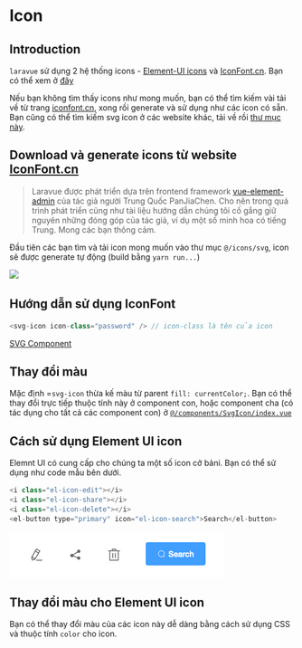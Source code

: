 # Icon

## Introduction

`laravue` sử dụng 2 hệ thống icons - [Element-UI icons](https://element.eleme.io/#/en-US/component/icon) và [IconFont.cn](http://iconfont.cn). Bạn có thể xem ở [đây](https://laravue.dev/#/element-ui/icons)

Nếu bạn không tìm thấy icons như mong muốn, bạn có thể tìm kiếm vài tải về từ trang [iconfont.cn](http://iconfont.cn/), xong rồi generate và sử dụng như các icon có sẵn. Bạn cũng có thể tìm kiếm svg icon ở các website khác, tải về rồi [thư mục này](https://github.com/tuandm/laravue/tree/master/resources/js/icons/svg).

## Download và generate icons từ website [IconFont.cn](http://iconfont.cn)

> Laravue được phát triển dựa trên frontend framework [vue-element-admin](https://github.com/PanJiaChen/vue-element-admin) của tác giả người Trung Quốc PanJiaChen. Cho nên trong quá trình phát triển cũng như tài liệu hướng dẫn chúng tôi cố gắng giữ nguyên những đóng góp của tác giả, ví dụ một số minh hoa có tiếng Trung. Mong các bạn thông cảm.

Đầu tiên các bạn tìm và tải icon mong muốn vào thư mục `@/icons/svg`, icon sẽ được generate tự động (build bằng `yarn run...`)

<img width="600" src="https://wpimg.wallstcn.com/1f8b1e56-cfd9-4ef7-a0aa-dfb0c2883aa3.gif" />

<br />

## Hướng dẫn sử dụng IconFont

```js
<svg-icon icon-class="password" /> // icon-class là tên của icon
```

[SVG Component](/feature/component/svg-icon.md)

## Thay đổi màu

Mặc định =`svg-icon` thừa kế màu từ parent `fill: currentColor;`. Bạn có thể thay đổi trực tiếp thuộc tính này ở component con, hoặc component cha (có tác dụng cho tất cả các component con) ở [`@/components/SvgIcon/index.vue`](https://github.com/tuandm/laravue/blob/master/resources/js/components/SvgIcon/index.vue)

## Cách sử dụng Element UI icon

Elemnt UI có cung cấp cho chúng ta một số icon cở bảni. Bạn có thể sử dụng như code mẫu bên dưới.

```js
<i class="el-icon-edit"></i>
<i class="el-icon-share"></i>
<i class="el-icon-delete"></i>
<el-button type="primary" icon="el-icon-search">Search</el-button>
```

![Icon Usage](../../../content/icon-usage.png)

## Thay đổi màu cho Element UI icon

Bạn có thể thay đổi màu của các icon này dễ dàng bằng cách sử dụng CSS và thuộc tính `color` cho icon.

